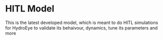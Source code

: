 # HITL Model
This is the latest developed model, which is meant to do HITL simulations for HydroEye to validate its behaivour, dynamics, tune its parameters and more

